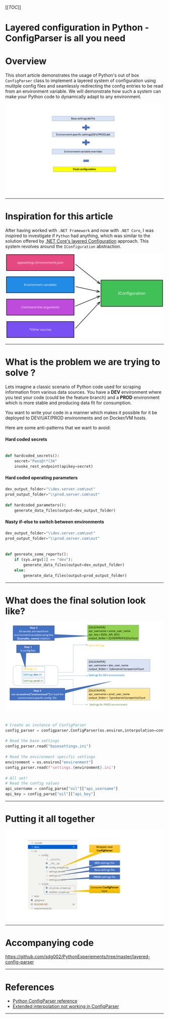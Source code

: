 [[_TOC_]]

# Layered configuration in Python - ConfigParser is all you need

# Overview
This short article demonstrates the usage of Python's out of box `ConfigParser` class to implement a layered system of configuration using mulitple config files and seamlessly redirecting the config entries to be read from an environment variable. We will demonstrate how such a system can make your Python code to dynamically adapt to any environment.

![overview](docs/images/overview_layered_with_plus.png)

---

# Inspiration for this article

After having worked with `.NET Framework` and now with `.NET Core`, I was inspired to investigate if `Python` had anything, which was similar to the solution offered by [.NET Core's layered Configuration](https://learn.microsoft.com/en-us/dotnet/core/extensions/configuration) approach. This system revolves around the `IConfiguration` abstraction.

![dotnet-core-layered-config](docs/images/dotnet-core-layered-config.svg)

---

# What is the problem we are trying to solve ?

Lets imagine a classic scenario of Python code used for scraping information from various data sources. You have a **DEV** environment where you test your code (could be the feature branch) and a **PROD** environment which is more stable and producing data fit for consumption.

 You want to write your code in a manner which makes it possible for it be deployed to DEV/UAT/PROD environments and on Docker/VM hosts.

Here are some anti-patterns that we want to avoid:

#### Hard coded secrets
```python

def hardcoded_secrets():
    secret="Pass@!*(34"
    invoke_rest_endpoint(apikey=secret)

```

#### Hard coded operating parameters

```python
dev_output_folder="\\dev.server.com\out"
prod_output_folder="\\prod.server.com\out"

def hardcoded_parameters():
    generate_data_files(output=dev_output_folder)

```

#### Nasty if-else to switch between environments

```python
dev_output_folder="\\dev.server.com\out"
prod_output_folder="\\prod.server.com\out"


def genreate_some_reports():
    if (sys.argv[1] == "dev"):
        generate_data_files(output=dev_output_folder)
    else:
        generate_data_files(output=prod_output_folder)

```


---
# What does the final solution look like?


![how_layered_config_works](docs/images/how_layered_config_works.png)

```python

# Create an instance of ConfigParser
config_parser = configparser.ConfigParser(os.environ,interpolation=configparser.ExtendedInterpolation())

# Read the base settings
config_parser.read("basesettings.ini")

# Read the environment specific settings
environment = os.environ["environment"]
config_parser.read(f"settings.{environment}.ini")

# All set!
# Read the config values
api_username = config_parse["oil"]["api_username"]
api_key = config_parse["oil"]["api_key"]

```

---


# Putting it all together

![putting-it-together](docs/images/putting-it-together.png)


---

# Accompanying code

https://github.com/sdg002/PythonExperiements/tree/master/layered-config-parser

---

# References 

- [Python ConfigParser reference](https://docs.python.org/3/library/configparser.html)
- [Extended interpolation not working in ConfigParser](https://stackoverflow.com/a/42841091/2989655)

---
